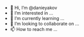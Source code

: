 - 👋 Hi, I’m @danieyakov
- 👀 I’m interested in ...
- 🌱 I’m currently learning ...
- 💞️ I’m looking to collaborate on ...
- 📫 How to reach me ...

<!---
danieyakov/danieyakov is a ✨ special ✨ repository because its `README.md` (this file) appears on your GitHub profile.
You can click the Preview link to take a look at your changes.
--->

